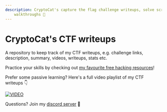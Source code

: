 ```yaml
---
description: CryptoCat's capture the flag challenge writeups, solve scripts and video
    walkthroughs 💜
---
```


# CryptoCat's CTF writeups

A repository to keep track of my CTF writeups, e.g. challenge links, description, summary, videos, writeups, stats etc.

Practice your skills by checking out [my favourite free hacking resources](https://github.com/Crypto-Cat/CTF?tab=readme-ov-file#hacking-resources)!

Prefer some passive learning? Here's a full video playlist of my CTF writeups 👇

[![VIDEO](https://img.youtube.com/vi/AO7CDquZ690/0.jpg)](https://www.youtube.com/playlist?list=PLHUKi1UlEgOLEfaxrnUFUgDPHI6VKf2RK)

Questions? Join my [discord server](https://discord.gg/qHbAN3wfRK) 🥰
